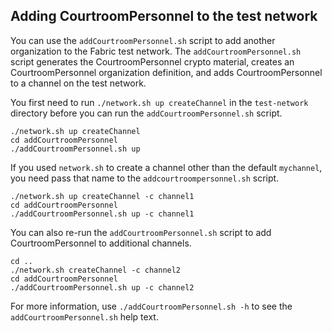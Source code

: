 ## Adding CourtroomPersonnel to the test network

You can use the `addCourtroomPersonnel.sh` script to add another organization to the Fabric test network. The `addCourtroomPersonnel.sh` script generates the CourtroomPersonnel crypto material, creates an CourtroomPersonnel organization definition, and adds CourtroomPersonnel to a channel on the test network.

You first need to run `./network.sh up createChannel` in the `test-network` directory before you can run the `addCourtroomPersonnel.sh` script.

```
./network.sh up createChannel
cd addCourtroomPersonnel
./addCourtroomPersonnel.sh up
```

If you used `network.sh` to create a channel other than the default `mychannel`, you need pass that name to the `addcourtroompersonnel.sh` script.
```
./network.sh up createChannel -c channel1
cd addCourtroomPersonnel
./addCourtroomPersonnel.sh up -c channel1
```

You can also re-run the `addCourtroomPersonnel.sh` script to add CourtroomPersonnel to additional channels.
```
cd ..
./network.sh createChannel -c channel2
cd addCourtroomPersonnel
./addCourtroomPersonnel.sh up -c channel2
```

For more information, use `./addCourtroomPersonnel.sh -h` to see the `addCourtroomPersonnel.sh` help text.
